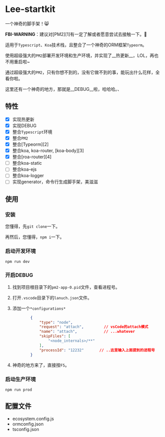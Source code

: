 # Lee-startkit

一个神奇的脚手架！:smile_cat:

__FBI-WARNING__：建议对[PM2][1]有一定了解或者愿意尝试去接触一下。:crossed_fingers:

适用于`Typescript`、`Koa`技术栈，且整合了一个神奇的ORM框架`Typeorm`。

使用超级强大的`PM2`部署开发环境和生产环境，并实现了__热更新__，LOL，再也不用重启啦~

通过超级强大的`PM2`，只有你想不到的，没有它做不到的事，能玩出什么花样，全看你啦。

这里还有一个神奇的地方，那就是__DEBUG__啦，哈哈哈。、

## 特性

- [x] 实现热更新
- [x] 实现DEBUG
- [x] 整合`Typescript`环境
- [x] 整合`PM2`
- [x] 整合[Typeorm][2]
- [x] 整合koa, koa-router, [koa-body][3]
- [x] 整合[roa-router][4]
- [ ] 整合koa-static
- [ ] 整合koa-ejs
- [ ] 整合koa-logger
- [ ] 实现generator，命令行生成脚手架，美滋滋

## 使用

### 安装

您懂得，先`git clone`一下。

再然后，您懂得，`npm i`一下。

### 启动开发环境

```shell
npm run dev
```

### 开启DEBUG

1. 找到项目根目录下的`pm2-app-0.pid`文件，查看进程号。

2. 打开`.vscode`目录下的`lanuch.json`文件。

3. 添加一个`*configurations*`

   ```json
           {
               "type": "node",
               "request": "attach",         // vsCode的attach模式
               "name": "attach",            // ...whatever
               "skipFiles": [
                   "<node_internals>/**"
               ],
               "processId": "12232"       // ..这里输入上面提到的进程号
           }
   ```

4. 神奇的地方来了，直接按`F5`。

### 启动生产环境

```
npm run prod
```

## 配置文件

- ecosystem.config.js
- ormconfig.json
- tsconfig.json



